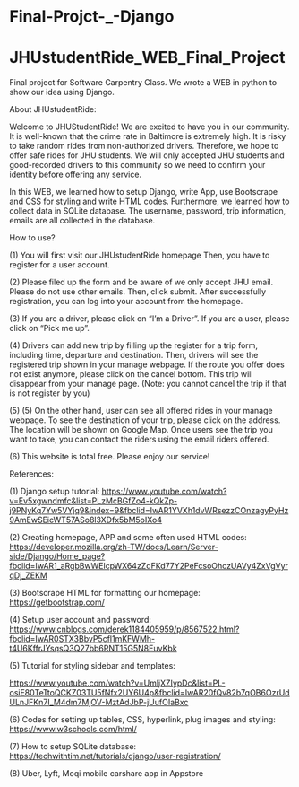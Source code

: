 # Final-Projct-_-Django
# JHUstudentRide_WEB_Final_Project
Final project for Software Carpentry Class. We wrote a WEB in python to show our idea using Django.

About JHUstudentRide:

Welcome to JHUStudentRide! We are excited to have you in our community. It is well-known that the crime rate in Baltimore is extremely high. It is risky to take random rides from non-authorized drivers. Therefore, we hope to offer safe rides for JHU students. We will only accepted JHU students and good-recorded drivers to this community so we need to confirm your identity before offering any service.

In this WEB,   we learned how to setup Django, write App, use	Bootscrape and CSS for styling and write HTML codes. Furthermore, we learned how to collect data in SQLite database. The username, password, trip information, emails are all collected in the database.

How to use?

(1)	You will first visit our JHUstudentRide homepage Then, you have to register for a user account.

(2)	Please filed up the form and be aware of we only accept JHU email. Please do not use other emails. Then, click submit.   After successfully registration, you can log into your account from the homepage.

(3)	If you are a driver, please click on “I’m a Driver”. If you are a user, please click on “Pick me up”.

(4)	Drivers can add new trip by filling up the register for a trip form, including time, departure and destination. Then, drivers will see the registered trip shown in your manage webpage. If the route you offer does not exist anymore, please click on the cancel bottom. This trip will disappear from your manage page. (Note: you cannot cancel the trip if that is not register by you)



(5)	(5)	On the other hand, user can see all offered rides in your manage webpage. To see the destination of your trip, please click on the address. The location will be shown on Google Map. Once users see the trip you want to take, you can contact the riders using the email riders offered.

(6)	This website is total free. Please enjoy our service!

References:

(1)	Django setup tutorial:
https://www.youtube.com/watch?v=Ev5xgwndmfc&list=PLzMcBGfZo4-kQkZp-j9PNyKq7Yw5VYjq9&index=9&fbclid=IwAR1YVXh1dvWRsezzCOnzagyPyHz9AmEwSEicWT57ASo8l3XDfx5bM5oIXo4

(2)	Creating homepage, APP and some often used HTML codes:
https://developer.mozilla.org/zh-TW/docs/Learn/Server-side/Django/Home_page?fbclid=IwAR1_aRgbBwWElcpWX64zZdFKd77Y2PeFcsoOhczUAVy4ZxVgVyrqDj_ZEKM

(3)	Bootscrape HTML for formatting our homepage:
https://getbootstrap.com/

(4)	Setup user account and password: https://www.cnblogs.com/derek1184405959/p/8567522.html?fbclid=IwAR0STX3BbvP5cfl1mKFWMh-t4U6KffrJYsqsQ3Q27bb6RNT15G5N8EuvKbk

(5)	Tutorial for styling sidebar and templates:

https://www.youtube.com/watch?v=UmljXZIypDc&list=PL-osiE80TeTtoQCKZ03TU5fNfx2UY6U4p&fbclid=IwAR20fQv82b7qOB6OzrUdULnJFKn7I_M4dm7MjOV-MztAdJbP-jUufOIaBxc

(6)	Codes for setting up tables, CSS, hyperlink, plug images and styling:
https://www.w3schools.com/html/

(7)	How to setup SQLite database:
https://techwithtim.net/tutorials/django/user-registration/

(8)	Uber, Lyft, Moqi mobile carshare app in Appstore
